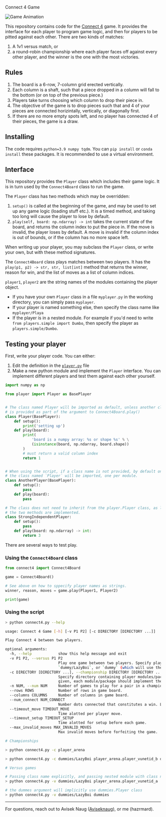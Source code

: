 Connect 4 Game

![Game Animation](https://upload.wikimedia.org/wikipedia/commons/a/ad/Connect_Four.gif)

This repository contains code for the [Connect 4][1] game. It provides the interface for each player to program game logic, and then for players to be pitted against each other. There are two kinds of matches:

1. A 1v1 versus match, or
2. a round-robin championship where each player faces off against every other player, and the winner is the one with the most victories.

## Rules

1. The board is a 6-row, 7-column grid erected vertically.
2. Each column is a shaft, such that a piece dropped in a column will fall to the bottom (or on top of the previous piece.)
3. Players take turns choosing which column to drop their piece in.
4. The objective of the game is to drop pieces such that and 4 of your pieces are connected horizintally, vertically, or diagonally first.
5. If there are no more empty spots left, and no player has connected 4 of their pieces, the game is a draw.

## Installing

The code requires `python=3.9 numpy tqdm`. You can `pip install` or `conda install` these packages. It is recommended to use a virtual environment.

## Interface

This repository provides the `Player` class which includes their game logic. It is in turn used by the `Connect4Board` class to run the game.

The `Player` class has two methods which may be overridden:

1. `setup()` is called at the beginning of the game, and may be used to set up any game logic (loading stuff etc.). It is a timed method, and taking too long will cause the player to lose by default.
2. `play(self, board: np.ndarray) -> int` takes the current state of the board, and returns the column index to put the piece in. If the move is invalid, the player loses by default. A move is invalid if the column index is out of bounds, or if the column has no more space left.

When writing up your player, you may subclass the `Player` class, or write your own, but with these method signatures.

The `Connect4Board` class plays matches between two players. It has the `play(p1, p2) -> str, str, list[int]` method that returns the winner, reason for win, and the list of moves as a list of column indices.

`player1`, `player2` are the string names of the modules containing the player object.

* If you have your own `Player` class in a file `myplayer.py` in the working directory, you can simply pass `myplayer`.
* If your player is named something else, then specify the class name like `myplayer/Playa`
* If the player is in a nested module. For example if you'd need to write `from players.simple import Dumbo`, then specify the player as `players.simple/Dumbo`.

## Testing your player

First, write your player code. You can either:

1. Edit the definition in the [`player.py`][2] file
2. Make a new python module and implement the `Player` interface. You can implement different players and test them against each other yourself.

```python
import numpy as np

from player import Player as BasePlayer


# The class named Player will be imported as default, unless another class name
# is provided as part of the argument to Connect4Board.play()
class Player(BasePlayer):
    def setup():
        print('setting up')
    def play(board):
        print(
            'board is a numpy array: %s or shape %s' % \
            (isinstance(board, np.ndarray, board.shape))
        )
        # must return a valid column index
        return 1


# When using the script, if a class name is not provided, by default only
# the class named `Player` will be imported, one per module.
class AnotherPlayer(BasePlayer):
    def setup():
        pass
    def play(board):
        pass

# The class does not need to inherit from the player.Player class, as long as 
# the two methods are implemented.
class StrongIndependentPlayer:
    def setup():
        pass
    def play(board: np.ndarray) -> int:
        return 3
```

There are several ways to test play.

### Using the `Connect4Board` class

```python
from connect4 import Connect4Board

game = Connect4Board()

# See above on how to sppecify player names as strings.
winner, reason, moves = game.play(Player1, Player2)

print(game)
```

### Using the script

```bash
> python connect4.py --help

usage: Connect 4 Game [-h] [-v P1 P2] [-c DIRECTORY [DIRECTORY ...]]

Play Connect 4 between two players.

optional arguments:
  -h, --help            show this help message and exit
  -v P1 P2, --versus P1 P2
                        Play one game between two players. Specify players as `MODULE.PATH/CLASSNAME` or `MODULE.PATH` where the default `Player` class is used. For e.g.   
                        `dummy/LazyBoi`, or `dummy` (which will use the `dummy.Player` class.
  -c DIRECTORY [DIRECTORY ...], --championship DIRECTORY [DIRECTORY ...]
                        Specify directory containing player modules/packages, OR list of player modules/packages. Each player plays against every other player. If directory
                        given, each module/package should implement the default `Player` class.
  -n NUM, --num NUM     Number of games to play for a pair in a championship.
  --rows ROWS           Number of rows in game board.
  --columns COLUMNS     Number of columns in game board.
  --num_connect NUM_CONNECT
                        Number dots connected that constitutes a win. Less than size of board.
  --timeout_move TIMEOUT_MOVE
                        Time alotted per player move.
  --timeout_setup TIMEOUT_SETUP
                        Time alotted for setup before each game.
  --max_invalid_moves MAX_INVALID_MOVES
                        Max invalid moves before forfeiting the game.

# Championships

> python connect4.py -c player_arena

> python connect4.py -c dummies/LazyBoi player_arena.player_vunetid_b dummies/SeeWhatSticks

# Versus games

# Passing class name explicitly, and passing nested module with class name implicit
> python connect4.py -v dummies/LazyBoi player_arena.player_vunetid_a

# the dummes argument will implicitly use dummies.Player class
> python connect4.py -v dummies/LazyBoi dummies

```


---

For questions, reach out to Avisek Naug ([Aviseknaug][3]), or me (hazrmard).

[1]: https://en.wikipedia.org/wiki/Connect_Four
[2]: /player.py
[3]: https://github.com/Aviseknaug/